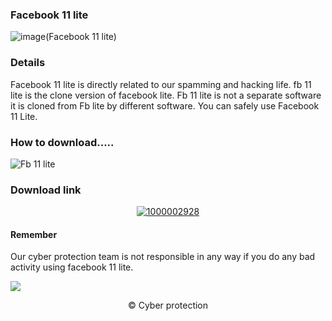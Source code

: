 ### Facebook 11 lite
![image(Facebook 11 lite)](https://github.com/cpfile/Facebook-11-lite/assets/133189455/dd3c9ecc-7902-4c74-a1c9-9b540b9d6726)

### Details 
Facebook 11 lite is directly related to our spamming and hacking life. fb 11 lite is the clone version of facebook lite. Fb 11 lite is not a separate software it is cloned from Fb lite by different software. You can safely use Facebook 11 Lite. 

 ### How to download.....  
 ![Fb 11 lite](https://github.com/cpfile/Facebook-11-lite/assets/133189455/fb09d3a1-e0af-489f-8b43-9bc730954615)

### Download link
 <div align="center">
  
[![1000002928](https://github.com/user-attachments/assets/8099114e-cebb-4f5a-b688-160b009aa175)
](https://t.me/Anonbar_bot)

<div align="left">
 
#### Remember
Our cyber ​​protection team is not responsible in any way if you do any bad activity using facebook 11 lite.

![](https://komarev.com/ghpvc/?username=your-github-username&label=Total+download)
 <div align="center">
© Cyber protection
